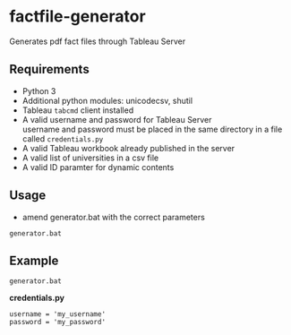# factfile-generator
Generates pdf fact files through Tableau Server

## Requirements
* Python 3
* Additional python modules: unicodecsv, shutil
* Tableau `tabcmd` client installed
* A valid username and password for Tableau Server\
username and password  must be placed in the same directory in a file called `credentials.py`
* A valid Tableau workbook already published in the server 
* A valid list of universities in a csv file
* A valid ID paramter for dynamic contents

## Usage
* amend generator.bat with the correct parameters
```
generator.bat
```

## Example
```
generator.bat
```

**credentials.py**
```
username = 'my_username'
password = 'my_password'
```

